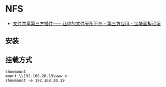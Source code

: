 # NFS

- [文件共享第三方插件---- 让你的文件无所不在 - 第三方应用 - 宝塔面板论坛](https://www.bt.cn/bbs/thread-21265-1-1.html)

## 安装

## 挂载方式

```shell
showmount
mount \\192.168.20.19\www x:
showmount -e 192.168.20.19
```
